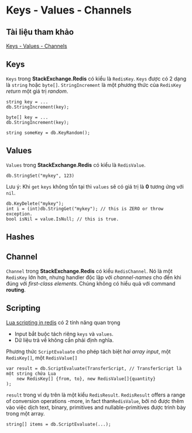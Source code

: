 # Keys - Values - Channels

## Tài liệu tham khảo

[Keys - Values - Channels](https://stackexchange.github.io/StackExchange.Redis/KeysValues)

## Keys

`Keys` trong **StackExchange.Redis** có kiểu là `RedisKey`. `Keys` được có 2 dạng là `string` hoặc `byte[]`. `StringIncrement` là một phương thức của `RedisKey` *return* một giá trị *random*.

    string key = ...
    db.StringIncrement(key);

    byte[] key = ...
    db.StringIncrement(key);

    string someKey = db.KeyRandom();

## Values

`Values` trong **StackExchange.Redis** có kiểu là `RedisValue`.

    db.StringSet("mykey", 123)

Lưu ý: Khi `get` `keys` không tồn tại thì `values` sẽ có giá trị là **0** tương ứng với `nil`.

    db.KeyDelete("mykey");
    int i = (int)db.StringGet("mykey"); // this is ZERO or throw exception.
    bool isNil = value.IsNull; // this is true.

## Hashes

## Channel

`Channel` trong **StackExchange.Redis** có kiểu `RedisChannel`. Nó là một `RedisKey` lớn hơn, nhưng handler độc lập với *channel-names* cho đến khi đúng với *first-class elements*. Chúng không có hiểu quả với command **routing**.

## Scripting

[Lua scripting in redis](https://redis.io/commands/EVAL) có 2 tính năng quan trọng

- Input bắt buộc tách riêng `keys` và `values`.
- Dữ liệu trả về không cần phải định nghĩa.

Phương thức `ScriptEvaluate` cho phép tách biệt *hai array input*, một `RedisKey[]`, một `RedisValue[]`

    var result = db.ScriptEvaluate(TransferScript, // TransferScript là một string chứa Lua
        new RedisKey[] {from, to}, new RedisValue[]{quantity}
    );

`result` trong ví dụ trên là một kiểu `RedisResult`. `RedisResult` offers a range of conversion operations -more, in fact than`RedisValue`, bởi nó được thêm vào việc dịch text, binary, primitives and nullable-primitives được trình bày trong một array.

    string[] items = db.ScriptEvaluate(...);
